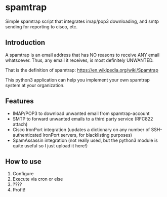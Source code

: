# spamtrap
Simple spamtrap script that integrates imap/pop3 downloading, and smtp sending for reporting to cisco, etc.


## Introduction

A spamtrap is an email address that has NO reasons to receive ANY email
whatsoever. Thus, any email it receives, is most definitely UNWANTED.

That is the definition of spamtrap: https://en.wikipedia.org/wiki/Spamtrap

This python3 application can help you implement your own spamtrap system at
your organization.

## Features

* IMAP/POP3 to download unwanted email from spamtrap-account
* SMTP to forward unwanted emails to a third party service (RFC822 attach)
* Cisco IronPort integration (updates a dictionary on any number of SSH-authenticated IronPort servers, for blacklisting purposes)
* SpamAssassin integration (not really used, but the python3 module is quite useful so I just upload it here!)

## How to use

1. Configure
2. Execute via cron or else
3. ????
4. Profit!
